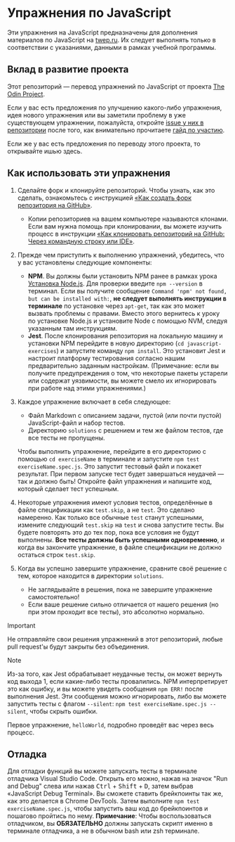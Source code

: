 # Упражнения по JavaScript

Эти упражнения на JavaScript предназначены для дополнения материалов по JavaScript на [twep.ru](https://www.twep.ru/). Их следует выполнять только в соответствии с указаниями, данными в рамках учебной программы.

## Вклад в развитие проекта

Этот репозиторий — перевод упражнений по JavaScript от проекта [The Odin Project](https://github.com/TheOdinProject/javascript-exercises/).

Если у вас есть предложения по улучшению какого-либо упражнения, идея нового упражнения или вы заметили проблему в уже существующем упражнении, пожалуйста, откройте [issue у них в репозитории](https://github.com/TheOdinProject/javascript-exercises/) после того, как внимательно прочитаете [гайд по участию](https://github.com/TheOdinProject/javascript-exercises/blob/main/CONTRIBUTING.md).

Если же у вас есть предложения по переводу этого проекта, то открывайте ишью здесь.

## Как использовать эти упражнения

1. Сделайте форк и клонируйте репозиторий. Чтобы узнать, как это сделать, ознакомьтесь с инструкцией [«Как создать форк репозитория на GitHub»](https://doka.guide/recipes/github-new-fork/).

   - Копии репозиториев на вашем компьютере называются клонами. Если вам нужна помощь при клонировании, вы можете изучить процесс в инструкции [«Как клонировать репозиторий на GitHub: Через командную строку или IDE»](https://thecode.media/git-clone/).

2. Прежде чем приступить к выполнению упражнений, убедитесь, что у вас установлены следующие компоненты:

   - **NPM**. Вы должны были установить NPM ранее в рамках урока [Установка Node.js](https://www.twep.ru/js/js-basics/installing-node-js/). Для проверки введите `npm --version` в терминал. Если вы получите сообщение `Command 'npm' not found, but can be installed with:`, **не следует выполнять инструкции в терминале** по установке через `apt-get`, так как это может вызвать проблемы с правами. Вместо этого вернитесь к уроку по установке Node.js и установите Node с помощью NVM, следуя указанным там инструкциям.
   - **Jest**. После клонирования репозитория на локальную машину и установки NPM перейдите в новую директорию (`cd javascript-exercises`) и запустите команду `npm install`. Это установит Jest и настроит платформу тестирования согласно нашим предварительно заданным настройкам. (Примечание: если вы получите предупреждения о том, что некоторые пакеты устарели или содержат уязвимости, вы можете смело их игнорировать при работе над этими упражнениями.)

3. Каждое упражнение включает в себя следующее:

   - Файл Markdown с описанием задачи, пустой (или почти пустой) JavaScript-файл и набор тестов.
   - Директорию `solutions` с решением и тем же файлом тестов, где все тесты не пропущены.

   Чтобы выполнить упражнение, перейдите в его директорию с помощью `cd exerciseName` в терминале и запустите `npm test exerciseName.spec.js`. Это запустит тестовый файл и покажет результат. При первом запуске тест будет завершаться неудачей — так и должно быть! Откройте файл упражнения и напишите код, который сделает тест успешным.

4. Некоторые упражнения имеют условия тестов, определённые в файле спецификации как `test.skip`, а не `test`. Это сделано намеренно. Как только все обычные `test` станут успешными, измените следующий `test.skip` на `test` и снова запустите тесты. Вы будете повторять это до тех пор, пока все условия не будут выполнены. **Все тесты должны быть успешными одновременно**, и когда вы закончите упражнение, в файле спецификации не должно остаться строк `test.skip`.

5. Когда вы успешно завершите упражнение, сравните своё решение с тем, которое находится в директории `solutions`.
   - Не заглядывайте в решения, пока не завершите упражнение самостоятельно!
   - Если ваше решение сильно отличается от нашего решения (но при этом проходит все тесты), это абсолютно нормально.

> [!IMPORTANT]  
> Не отправляйте свои решения упражнений в этот репозиторий, любые pull request'ы будут закрыты без объединения.

> [!NOTE]  
> Из-за того, как Jest обрабатывает неудачные тесты, он может вернуть код выхода 1, если какие-либо тесты провалились. NPM интерпретирует это как ошибку, и вы можете увидеть сообщения `npm ERR!` после выполнения Jest. Эти сообщения можно игнорировать, либо вы можете запустить тесты с флагом `--silent`: `npm test exerciseName.spec.js --silent`, чтобы скрыть ошибки.

Первое упражнение, `helloWorld`, подробно проведёт вас через весь процесс.

## Отладка

Для отладки функций вы можете запускать тесты в терминале отладчика Visual Studio Code. Открыть его можно, нажав на значок "Run and Debug" слева или нажав <kbd>Ctrl</kbd> + <kbd>Shift</kbd> + <kbd>D</kbd>, затем выбрав «JavaScript Debug Terminal». Вы сможете ставить брейкпоинты так же, как это делается в Chrome DevTools. Затем выполните `npm test exerciseName.spec.js`, чтобы запустить ваш код до брейкпоинтов и пошагово пройтись по нему. **Примечание**: Чтобы воспользоваться отладчиком, вы **ОБЯЗАТЕЛЬНО** должны запускать скрипт именно в терминале отладчика, а не в обычном bash или zsh терминале.
